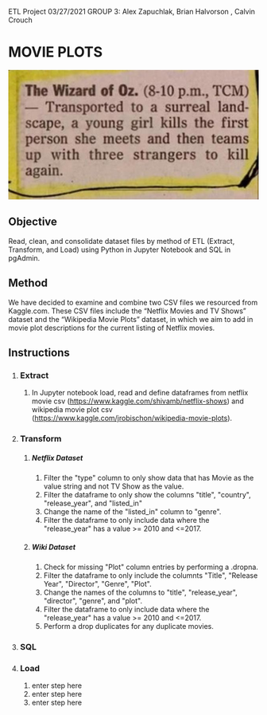 ETL Project
03/27/2021
GROUP 3: Alex Zapuchlak, Brian Halvorson , Calvin Crouch

# MOVIE PLOTS
![GitHub Logo](/images/wiz.jpg)

## Objective
Read, clean, and consolidate dataset files by method of ETL (Extract, Transform, and Load) using Python in Jupyter Notebook and SQL in pgAdmin. 

## Method
We have decided to examine and combine two CSV files we resourced from Kaggle.com. These CSV files include the “Netflix Movies and TV Shows” dataset and the “Wikipedia Movie Plots” dataset, in which we aim to add in movie plot descriptions for the current listing of Netflix movies.

## Instructions
1. ### Extract
    1. In Jupyter notebook load, read and define dataframes from netflix movie csv (https://www.kaggle.com/shivamb/netflix-shows) and wikipedia movie plot csv (https://www.kaggle.com/jrobischon/wikipedia-movie-plots).

1. ### Transform
    1. ##### Netflix Dataset
        1. Filter the "type" column to only show data that has Movie as the value string and not TV Show as the value.
        1. Filter the dataframe to only show the columns "title", "country", "release_year", and "listed_in"
        1. Change the name of the "listed_in" column to "genre".
        1. Filter the dataframe to only include data where the "release_year" has a value >= 2010 and <=2017.  
    1. ##### Wiki Dataset
        1. Check for missing "Plot" column entries by performing a .dropna.
        1. Filter the dataframe to only include the columnts "Title", "Release Year", "Director", "Genre", "Plot".
        1. Change the names of the columns to "title", "release_year", "director", "genre", and "plot".
        1. Filter the dataframe to only include data where the "release_year" has a value >= 2010 and <=2017.
        1. Perform a drop duplicates for any duplicate movies.

1. ### SQL

1. ### Load
    1. enter step here
    1. enter step here
    1. enter step here 